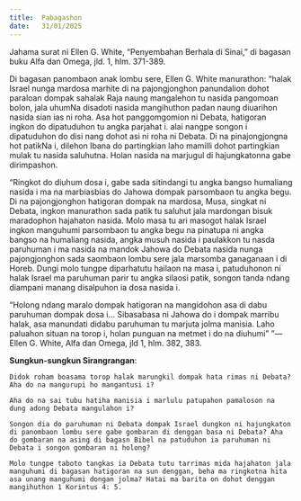 ```yaml
---
title:  Pabagashon
date:   31/01/2025
---
```


Jahama surat ni Ellen G. White, “Penyembahan Berhala di Sinai,” di bagasan buku Alfa dan Omega, jld. 1, hlm. 371-389.

Di bagasan panombaon anak lombu sere, Ellen G. White manurathon: “halak Israel nunga mardosa marhite di na pajongjonghon panundalion dohot paraloan dompak sahalak Raja naung mangalehon tu nasida pangomoan bolon, jala uhumNa disadoti nasida mangihuthon padan naung diuarihon nasida sian ias ni roha. Asa hot panggomgomion ni Debata, hatigoran ingkon do dipatuduhon tu angka parjahat i. alai nangpe songon i dipatuduhon do disi nang dohot asi ni roha ni Debata. Di na pinajongjongna hot patikNa i, dilehon Ibana do partingkian laho mamilli dohot partingkian mulak tu nasida saluhutna. Holan nasida na marjugul di hajungkatonna gabe dirimpashon.

“Ringkot do diuhum dosa i, gabe sada sitindangi tu angka bangso humaliang nasida i ma na marbiasbias do Jahowa dompak parsombaon tu angka begu. Di na pajongjonghon hatigoran dompak na mardosa, Musa, singkat ni Debata, ingkon manurathon sada patik tu saluhut jala mardongan bisuk maradophon hajahaton nasida. Molo masa tu ari masogot halak Israel ingkon manguhumi parsombaon tu angka begu na pinatupa ni angka bangso na humaliang nasida, angka musuh nasida i paulakkon tu nasda paruhuman i ma nasida na mandok Jahowa do Debata nasida nunga pajongjonghon sada saombaon lombu sere jala marsomba ganaganaan i di Horeb. Dungi molo tungpe diparhatutu hailaon na masa i, patuduhonon ni halak Israel ma paruhuman parir tu angka silaosi patik, songon tanda ndang diampani manang disalpuhon ia dosa nasida i.

“Holong ndang maralo dompak hatigoran na mangidohon asa di dabu paruhuman dompak dosa i... Sibasabasa ni Jahowa do i dompak marribu halak, asa manundati didabu paruhuman tu marjuta jolma manisia. Laho paluahon situan na torop i, holan punguan na metmet i do na diuhumi” ”—Ellen G. White, Alfa dan Omega, jld 1, hlm. 382, 383.

**Sungkun-sungkun Sirangrangan**:

`Didok roham boasama torop halak marungkil dompak hata rimas ni Debata? Aha do na mangurupi ho mangantusi i?`

`Aha do na sai tubu hatiha manisia i marlulu patupahon pamaloson na dung adong Debata mangulahon i?`

`Songon dia do paruhuman ni Debata dompak Israel dungkon ni hajungkaton di panombaon lombu sere gabe gombaran di denggan basa ni Debata? Aha do gombaran na asing di bagasn Bibel na patuduhon ia paruhuman ni Debata i songon gombaran ni holong?`

`Molo tungpe taboto tangkas ia Debata tutu tarrimas mida hajahaton jala manguhumi di bagasan hatigoran na sun denggan, beha ma ringkotna hita asa unang manguhumi dongan jolma? Hatai ma barita on dohot denggan mangihuthon 1 Korintus 4: 5.`